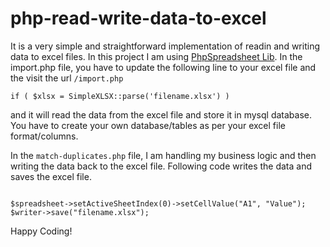 # php-read-write-data-to-excel

It is a very simple and straightforward implementation of readin and writing data to excel files. In this project I am using [PhpSpreadsheet Lib](https://github.com/PHPOffice/PhpSpreadsheet).
In the import.php file, you have to update the following line to your excel file and the visit the url ```/import.php```

```
if ( $xlsx = SimpleXLSX::parse('filename.xlsx') )

```

and it will read the data from the excel file and store it in mysql database. You have to create your own database/tables as per your excel file format/columns.

In the ```match-duplicates.php``` file, I am handling my business logic and then writing the data back to the excel file.
Following code writes the data and saves the excel file.

```

$spreadsheet->setActiveSheetIndex(0)->setCellValue("A1", "Value");
$writer->save("filename.xlsx");

```

Happy Coding!
